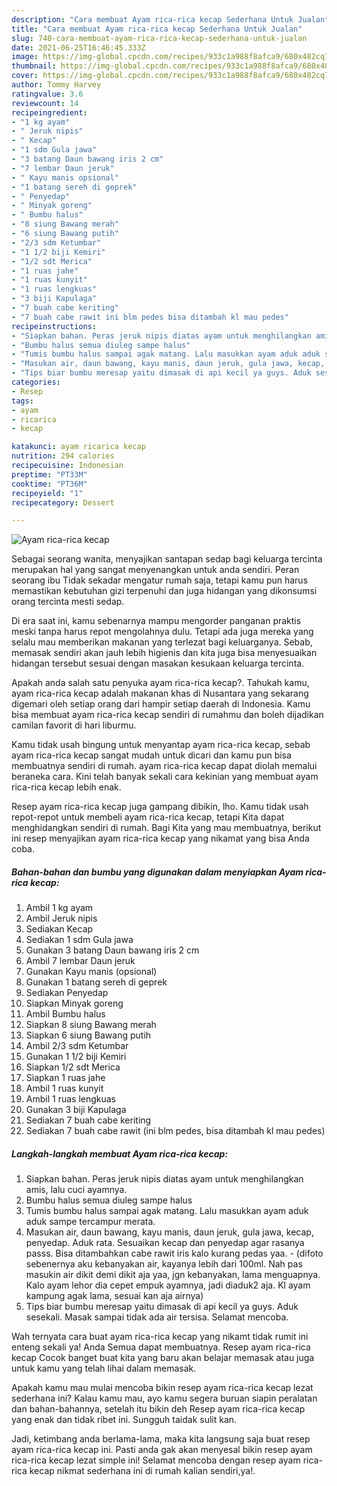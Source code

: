 ```yaml
---
description: "Cara membuat Ayam rica-rica kecap Sederhana Untuk Jualan"
title: "Cara membuat Ayam rica-rica kecap Sederhana Untuk Jualan"
slug: 740-cara-membuat-ayam-rica-rica-kecap-sederhana-untuk-jualan
date: 2021-06-25T16:46:45.333Z
image: https://img-global.cpcdn.com/recipes/933c1a988f8afca9/680x482cq70/ayam-rica-rica-kecap-foto-resep-utama.jpg
thumbnail: https://img-global.cpcdn.com/recipes/933c1a988f8afca9/680x482cq70/ayam-rica-rica-kecap-foto-resep-utama.jpg
cover: https://img-global.cpcdn.com/recipes/933c1a988f8afca9/680x482cq70/ayam-rica-rica-kecap-foto-resep-utama.jpg
author: Tommy Harvey
ratingvalue: 3.6
reviewcount: 14
recipeingredient:
- "1 kg ayam"
- " Jeruk nipis"
- " Kecap"
- "1 sdm Gula jawa"
- "3 batang Daun bawang iris 2 cm"
- "7 lembar Daun jeruk"
- " Kayu manis opsional"
- "1 batang sereh di geprek"
- " Penyedap"
- " Minyak goreng"
- " Bumbu halus"
- "8 siung Bawang merah"
- "6 siung Bawang putih"
- "2/3 sdm Ketumbar"
- "1 1/2 biji Kemiri"
- "1/2 sdt Merica"
- "1 ruas jahe"
- "1 ruas kunyit"
- "1 ruas lengkuas"
- "3 biji Kapulaga"
- "7 buah cabe keriting"
- "7 buah cabe rawit ini blm pedes bisa ditambah kl mau pedes"
recipeinstructions:
- "Siapkan bahan. Peras jeruk nipis diatas ayam untuk menghilangkan amis, lalu cuci ayamnya."
- "Bumbu halus semua diuleg sampe halus"
- "Tumis bumbu halus sampai agak matang. Lalu masukkan ayam aduk aduk sampe tercampur merata."
- "Masukan air, daun bawang, kayu manis, daun jeruk, gula jawa, kecap, penyedap. Aduk rata. Sesuaikan kecap dan penyedap agar rasanya passs. Bisa ditambahkan cabe rawit iris kalo kurang pedas yaa.  (difoto sebenernya aku kebanyakan air, kayanya lebih dari 100ml. Nah pas masukin air dikit demi dikit aja yaa, jgn kebanyakan, lama menguapnya. Kalo ayam lehor dia cepet empuk ayamnya, jadi diaduk2 aja. Kl ayam kampung agak lama, sesuai kan aja airnya)"
- "Tips biar bumbu meresap yaitu dimasak di api kecil ya guys. Aduk sesekali. Masak sampai tidak ada air tersisa. Selamat mencoba."
categories:
- Resep
tags:
- ayam
- ricarica
- kecap

katakunci: ayam ricarica kecap 
nutrition: 294 calories
recipecuisine: Indonesian
preptime: "PT33M"
cooktime: "PT36M"
recipeyield: "1"
recipecategory: Dessert

---
```



![Ayam rica-rica kecap](https://img-global.cpcdn.com/recipes/933c1a988f8afca9/680x482cq70/ayam-rica-rica-kecap-foto-resep-utama.jpg)

Sebagai seorang wanita, menyajikan santapan sedap bagi keluarga tercinta merupakan hal yang sangat menyenangkan untuk anda sendiri. Peran seorang ibu Tidak sekadar mengatur rumah saja, tetapi kamu pun harus memastikan kebutuhan gizi terpenuhi dan juga hidangan yang dikonsumsi orang tercinta mesti sedap.

Di era  saat ini, kamu sebenarnya mampu mengorder panganan praktis meski tanpa harus repot mengolahnya dulu. Tetapi ada juga mereka yang selalu mau memberikan makanan yang terlezat bagi keluarganya. Sebab, memasak sendiri akan jauh lebih higienis dan kita juga bisa menyesuaikan hidangan tersebut sesuai dengan masakan kesukaan keluarga tercinta. 



Apakah anda salah satu penyuka ayam rica-rica kecap?. Tahukah kamu, ayam rica-rica kecap adalah makanan khas di Nusantara yang sekarang digemari oleh setiap orang dari hampir setiap daerah di Indonesia. Kamu bisa membuat ayam rica-rica kecap sendiri di rumahmu dan boleh dijadikan camilan favorit di hari liburmu.

Kamu tidak usah bingung untuk menyantap ayam rica-rica kecap, sebab ayam rica-rica kecap sangat mudah untuk dicari dan kamu pun bisa membuatnya sendiri di rumah. ayam rica-rica kecap dapat diolah memalui beraneka cara. Kini telah banyak sekali cara kekinian yang membuat ayam rica-rica kecap lebih enak.

Resep ayam rica-rica kecap juga gampang dibikin, lho. Kamu tidak usah repot-repot untuk membeli ayam rica-rica kecap, tetapi Kita dapat menghidangkan sendiri di rumah. Bagi Kita yang mau membuatnya, berikut ini resep menyajikan ayam rica-rica kecap yang nikamat yang bisa Anda coba.

<!--inarticleads1-->

##### Bahan-bahan dan bumbu yang digunakan dalam menyiapkan Ayam rica-rica kecap:

1. Ambil 1 kg ayam
1. Ambil  Jeruk nipis
1. Sediakan  Kecap
1. Sediakan 1 sdm Gula jawa
1. Gunakan 3 batang Daun bawang iris 2 cm
1. Ambil 7 lembar Daun jeruk
1. Gunakan  Kayu manis (opsional)
1. Gunakan 1 batang sereh di geprek
1. Sediakan  Penyedap
1. Siapkan  Minyak goreng
1. Ambil  Bumbu halus
1. Siapkan 8 siung Bawang merah
1. Siapkan 6 siung Bawang putih
1. Ambil 2/3 sdm Ketumbar
1. Gunakan 1 1/2 biji Kemiri
1. Siapkan 1/2 sdt Merica
1. Siapkan 1 ruas jahe
1. Ambil 1 ruas kunyit
1. Ambil 1 ruas lengkuas
1. Gunakan 3 biji Kapulaga
1. Sediakan 7 buah cabe keriting
1. Sediakan 7 buah cabe rawit (ini blm pedes, bisa ditambah kl mau pedes)




<!--inarticleads2-->

##### Langkah-langkah membuat Ayam rica-rica kecap:

1. Siapkan bahan. Peras jeruk nipis diatas ayam untuk menghilangkan amis, lalu cuci ayamnya.
1. Bumbu halus semua diuleg sampe halus
1. Tumis bumbu halus sampai agak matang. Lalu masukkan ayam aduk aduk sampe tercampur merata.
1. Masukan air, daun bawang, kayu manis, daun jeruk, gula jawa, kecap, penyedap. Aduk rata. Sesuaikan kecap dan penyedap agar rasanya passs. Bisa ditambahkan cabe rawit iris kalo kurang pedas yaa. -  (difoto sebenernya aku kebanyakan air, kayanya lebih dari 100ml. Nah pas masukin air dikit demi dikit aja yaa, jgn kebanyakan, lama menguapnya. Kalo ayam lehor dia cepet empuk ayamnya, jadi diaduk2 aja. Kl ayam kampung agak lama, sesuai kan aja airnya)
1. Tips biar bumbu meresap yaitu dimasak di api kecil ya guys. Aduk sesekali. Masak sampai tidak ada air tersisa. Selamat mencoba.




Wah ternyata cara buat ayam rica-rica kecap yang nikamt tidak rumit ini enteng sekali ya! Anda Semua dapat membuatnya. Resep ayam rica-rica kecap Cocok banget buat kita yang baru akan belajar memasak atau juga untuk kamu yang telah lihai dalam memasak.

Apakah kamu mau mulai mencoba bikin resep ayam rica-rica kecap lezat sederhana ini? Kalau kamu mau, ayo kamu segera buruan siapin peralatan dan bahan-bahannya, setelah itu bikin deh Resep ayam rica-rica kecap yang enak dan tidak ribet ini. Sungguh taidak sulit kan. 

Jadi, ketimbang anda berlama-lama, maka kita langsung saja buat resep ayam rica-rica kecap ini. Pasti anda gak akan menyesal bikin resep ayam rica-rica kecap lezat simple ini! Selamat mencoba dengan resep ayam rica-rica kecap nikmat sederhana ini di rumah kalian sendiri,ya!.

